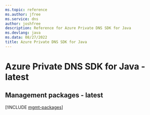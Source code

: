 ```yaml
---
ms.topic: reference
ms.author: jfree
ms.service: dns
author: joshfree
description: Reference for Azure Private DNS SDK for Java
ms.devlang: java
ms.data: 08/27/2022
title: Azure Private DNS SDK for Java
---
```

# Azure Private DNS SDK for Java - latest

## Management packages - latest
[!INCLUDE [mgmt-packages](private-dns-mgmt-index.md)]